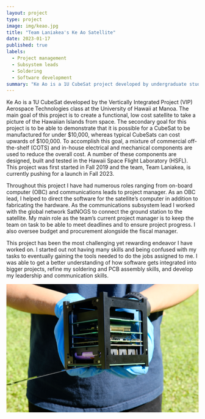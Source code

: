```yaml
---
layout: project
type: project
image: img/keao.jpg
title: "Team Laniakea's Ke Ao Satellite"
date: 2023-01-17
published: true
labels:
  - Project management
  - Subsystem leads
  - Soldering
  - Software development
summary: "Ke Ao is a 1U CubeSat project developed by undergraduate students at the University of Hawaii at Manoa."
---
```


Ke Ao is a 1U CubeSat developed by the Vertically Integrated Project (VIP) Aerospace Technologies class at the University of Hawaii at Manoa. The main goal of this project is to create a functional, low cost satellite to take a picture of the Hawaiian Islands from space. The secondary goal for this project is to be able to demonstrate that it is possible for a CubeSat to be manufactured for under $10,000, whereas typical CubeSats can cost upwards of $100,000. To accomplish this goal, a mixture of commercial off-the-shelf (COTS) and in-house electrical and mechanical components are used to reduce the overall cost.  A number of these components are designed, built and tested in the Hawaii Space Flight Laboratory (HSFL). This project was first started in Fall 2019 and the team, Team Laniakea, is currently pushing for a launch in Fall 2023.

Throughout this project I have had numerous roles ranging from on-board computer (OBC) and communications leads to project manager. As an OBC lead, I helped to direct the software for the satellite’s computer in addition to fabricating the hardware. As the communications subsystem lead I worked with the global network SatNOGS to connect the ground station to the satellite. My main role as the team’s current project manager is to keep the team on task to be able to meet deadlines and to ensure project progress. I also oversee budget and procurement alongside the fiscal manager. 

This project has been the most challenging yet rewarding endeavor I have worked on. I started out not having many skills and being confused with my tasks to eventually gaining the tools needed to do the jobs assigned to me. I was able to get a better understanding of how software gets integrated into bigger projects, refine my soldering and PCB assembly skills, and develop my leadership and communication skills.

<img class="img-fluid" src="../img/ke-ao-image.JPG">
